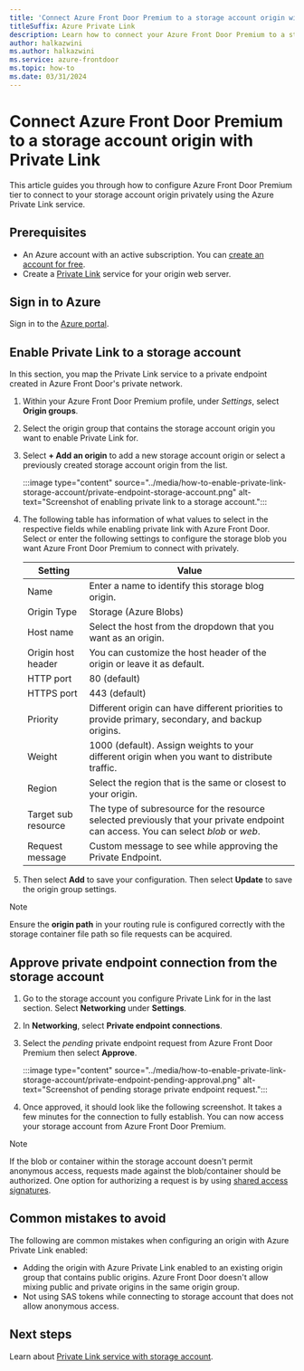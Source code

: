 ```yaml
---
title: 'Connect Azure Front Door Premium to a storage account origin with Private Link'
titleSuffix: Azure Private Link
description: Learn how to connect your Azure Front Door Premium to a storage account privately.
author: halkazwini
ms.author: halkazwini
ms.service: azure-frontdoor
ms.topic: how-to
ms.date: 03/31/2024
---
```


# Connect Azure Front Door Premium to a storage account origin with Private Link

This article guides you through how to configure Azure Front Door Premium tier to connect to your storage account origin privately using the Azure Private Link service.

## Prerequisites

* An Azure account with an active subscription. You can [create an account for free](https://azure.microsoft.com/free/?WT.mc_id=A261C142F).
* Create a [Private Link](../../private-link/create-private-link-service-portal.md) service for your origin web server.

## Sign in to Azure

Sign in to the [Azure portal](https://portal.azure.com).

## Enable Private Link to a storage account
 
In this section, you map the Private Link service to a private endpoint created in Azure Front Door's private network. 

1. Within your Azure Front Door Premium profile, under *Settings*, select **Origin groups**.

1. Select the origin group that contains the storage account origin you want to enable Private Link for.

1. Select **+ Add an origin** to add a new storage account origin or select a previously created storage account origin from the list.

    :::image type="content" source="../media/how-to-enable-private-link-storage-account/private-endpoint-storage-account.png" alt-text="Screenshot of enabling private link to a storage account.":::

1. The following table has information of what values to select in the respective fields while enabling private link with Azure Front Door. Select or enter the following settings to configure the storage blob you want Azure Front Door Premium to connect with privately.

    | Setting | Value |
    | ------- | ----- |
    | Name | Enter a name to identify this storage blog origin. |
    | Origin Type | Storage (Azure Blobs) |
    | Host name | Select the host from the dropdown that you want as an origin. |
    | Origin host header | You can customize the host header of the origin or leave it as default. |
    | HTTP port | 80 (default) |
    | HTTPS port | 443 (default) |
    | Priority | Different origin can have different priorities to provide primary, secondary, and backup origins. |
    | Weight | 1000 (default). Assign weights to your different origin when you want to distribute traffic.|
    | Region | Select the region that is the same or closest to your origin. |
    | Target sub resource | The type of subresource for the resource selected previously that your private endpoint can access. You can select *blob* or *web*. |
    | Request message | Custom message to see while approving the Private Endpoint. |

1. Then select **Add** to save your configuration. Then select **Update** to save the origin group settings.

> [!NOTE]
> Ensure the **origin path** in your routing rule is configured correctly with the storage container file path so file requests can be acquired.
> 

## Approve private endpoint connection from the storage account

1. Go to the storage account you configure Private Link for in the last section. Select **Networking** under **Settings**.

1. In **Networking**, select **Private endpoint connections**. 


1. Select the *pending* private endpoint request from Azure Front Door Premium then select **Approve**.

    :::image type="content" source="../media/how-to-enable-private-link-storage-account/private-endpoint-pending-approval.png" alt-text="Screenshot of pending storage private endpoint request.":::

1. Once approved, it should look like the following screenshot. It takes a few minutes for the connection to fully establish. You can now access your storage account from Azure Front Door Premium.

> [!NOTE]
> If the blob or container within the storage account doesn't permit anonymous access, requests made against the blob/container should be authorized. One option for authorizing a request is by using [shared access signatures](../../storage/common/storage-sas-overview.md).

## Common mistakes to avoid

The following are common mistakes when configuring an origin with Azure Private Link enabled:

* Adding the origin with Azure Private Link enabled to an existing origin group that contains public origins. Azure Front Door doesn't allow mixing public and private origins in the same origin group.
* Not using SAS tokens while connecting to storage account that does not allow anonymous access.

## Next steps

Learn about [Private Link service with storage account](../../storage/common/storage-private-endpoints.md).
